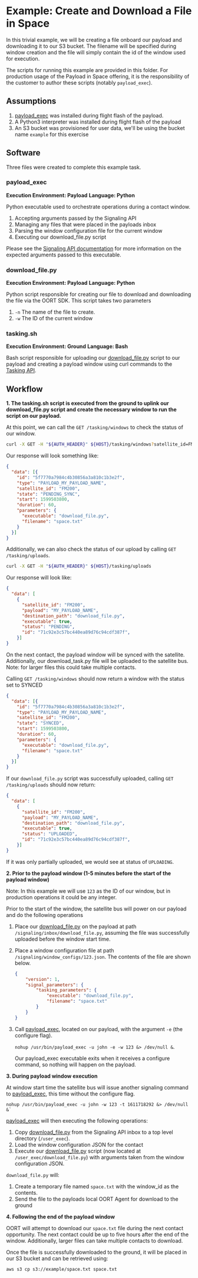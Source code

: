 # Example: Create and Download a File in Space

In this trivial example, we will be creating a file onboard our payload and downloading it to our S3 bucket.
The filename will be specified during window creation and the file will simply contain the id of the window used for
execution.

The scripts for running this example are provided in this folder.  For production usage of the Payload in Space offering,
it is the responsibility of the customer to author these scripts (notably `payload_exec`).

## Assumptions

1. [payload_exec](./payload_exec) was installed during flight flash of the payload.
1. A Python3 interpreter was installed during flight flash of the payload
1. An S3 bucket was provisioned for user data, we'll be using the bucket name `example` for this exercise

## Software

Three files were created to complete this example task.

### payload_exec

**Execution Environment: Payload**
**Language: Python**

Python executable used to orchestrate operations during a contact window.

1. Accepting arguments passed by the Signaling API
1. Managing any files that were placed in the payloads inbox
1. Parsing the window configuration file for the current window
1. Executing our download_file.py script

Please see the [Signaling API documentation](https://developers.spire.com/payload-signaling-api-docs/index.html) 
for more information on the expected arguments passed to this executable.

### download_file.py

**Execution Environment: Payload**
**Language: Python**

Python script responsible for creating our file to download and downloading the file via the OORT SDK.
This script takes two parameters

1. `-n` The name of the file to create.
1. `-w` The ID of the current window


### tasking.sh

**Execution Environment: Ground**
**Language: Bash**

Bash script responsible for uploading our [download_file.py](./download_file.py) script to our payload and creating a payload 
window using curl commands to the [Tasking API](https://developers.spire.com/tasking-api-docs/index.html).

## Workflow

**1. The tasking.sh script is executed from the ground to uplink our download_file.py script and create the necessary 
window to run the script on our payload.**

At this point, we can call the `GET /tasking/windows` to check the status of our window.

```bash
curl -X GET -H "${AUTH_HEADER}" ${HOST}/tasking/windows?satellite_id=FM200
```

Our response will look something like:

```json
{
  "data": [{
    "id": "5f7770a7984c4b30856a3a810c1b3e2f",
    "type": "PAYLOAD_MY_PAYLOAD_NAME",
    "satellite_id": "FM200",
    "state": "PENDING_SYNC",
    "start": 1599503800,
    "duration": 60,
    "parameters": {
      "executable": "download_file.py",
      "filename": "space.txt"
    }
  }]
}
```

Additionally, we can also check the status of our upload by calling `GET /tasking/uploads`.

```bash
curl -X GET -H "${AUTH_HEADER}" ${HOST}/tasking/uploads
```

Our response will look like:

```json
{
  "data": [
    {
      "satellite_id": "FM200",
      "payload": "MY_PAYLOAD_NAME",
      "destination_path": "download_file.py",
      "executable": true,
      "status": "PENDING",
      "id": "71c92e3c57bc440ea89d76c94cdf387f",
    }]
}
```

On the next contact, the payload window will be synced with the satellite.  Additionally, our 
download_task.py file will be uploaded to the satellite bus.  Note: for larger files this could take multiple contacts.

Calling `GET /tasking/windows` should now return a window with the status set to SYNCED

```json
{
  "data": [{
    "id": "5f7770a7984c4b30856a3a810c1b3e2f",
    "type": "PAYLOAD_MY_PAYLOAD_NAME",
    "satellite_id": "FM200",
    "state": "SYNCED",
    "start": 1599503800,
    "duration": 60,
    "parameters": {
      "executable": "download_file.py",
      "filename": "space.txt"
    }
  }]
}
```

If our `download_file.py` script was successfully uploaded, calling `GET /tasking/uploads` should now return:

```json
{
  "data": [
    {
      "satellite_id": "FM200",
      "payload": "MY_PAYLOAD_NAME",
      "destination_path": "download_file.py",
      "executable": true,
      "status": "UPLOADED",
      "id": "71c92e3c57bc440ea89d76c94cdf387f",
    }]
}
```

If it was only partially uploaded, we would see at status of `UPLOADING`.

**2. Prior to the payload window (1-5 minutes before the start of the payload window)**

Note: In this example we will use `123` as the ID of our window, but in production operations it could be any integer.

Prior to the start of the window, the satellite bus will power on our payload and do the following operations

1. Place our [download_file.py](./download_file.py) on the payload at path `/signaling/inbox/download_file.py`, assuming the file
was successfully uploaded before the window start time.

1. Place a window configuration file at path `/signaling/window_configs/123.json`.  The contents of the file are shown below.

    ```json
    {
        "version": 1,
        "signal_parameters": {
            "tasking_parameters": {
                "executable": "download_file.py",
                "filename": "space.txt"
            }
        }
    }
    ```

1. Call [payload_exec](./payload_exec), located on our payload, with the argument `-e` (the configure flag). 

   `nohup /usr/bin/payload_exec -u john -e -w 123 &> /dev/null &`.

   Our payload_exec executable exits when it receives a configure command, so nothing will happen on the payload.

**3. During payload window execution**

At window start time the satellite bus will issue another signaling command to [payload_exec](./payload_exec), 
this time without the configure flag.

```
nohup /usr/bin/payload_exec -u john -w 123 -t 1611718292 &> /dev/null &`
```

[payload_exec](./payload_exec) will then executing the following operations:

1. Copy [download_file.py](./download_file.py) from the Signaling API inbox to a top level directory (`/user_exec`).
1. Load the window configuration JSON for the contact
1. Execute our [download_file.py](./download_file.py) script (now located at `/user_exec/download_file.py`) 
with arguments taken from the window configuration JSON.

`download_file.py` will:

1. Create a temporary file named `space.txt` with the window_id as the contents.
1. Send the file to the payloads local OORT Agent for download to the ground

**4. Following the end of the payload window**

OORT will attempt to download our `space.txt` file during the next contact opportunity.  The next contact could be up to five hours
after the end of the window.  Additionally, larger files can take multiple contacts to download.

Once the file is successfully downloaded to the ground, it will be placed in our S3 bucket and can be retrieved using:

`aws s3 cp s3://example/space.txt space.txt`
